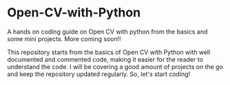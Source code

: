 # Open-CV-with-Python
A hands on coding guide on Open CV with python from the basics and some mini projects. More coming soon!!

This repository starts from the basics of Open CV with Python with well documented and commented code, making it easier for the reader to understand the code.
I will be covering a good amount of projects on the go and keep the repository updated regularly. 
So, let's start coding!
